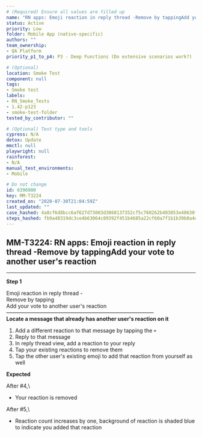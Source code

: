 ```yaml
---
# (Required) Ensure all values are filled up
name: "RN apps: Emoji reaction in reply thread -Remove by tappingAdd your vote to another user's reaction"
status: Active
priority: Low
folder: Mobile App (native-specific)
authors: ""
team_ownership: 
- QA Platform
priority_p1_to_p4: P3 - Deep Functions (Do extensive scenarios work?)

# (Optional)
location: Smoke Test
component: null
tags: 
- Smoke test
labels: 
- RN_Smoke_Tests
- 1.42-p123
- smoke-test-folder
tested_by_contributor: ""

# (Optional) Test type and tools
cypress: N/A
detox: Update
mmctl: null
playwright: null
rainforest: 
- N/A
manual_test_environments: 
- Mobile

# Do not change
id: 6396900
key: MM-T3224
created_on: "2020-07-30T21:04:59Z"
last_updated: ""
case_hashed: 4a8cf6d8bcc6af627d73083d3868137352cf5c760262b403053e48630f3357d7838292a7a7e6369ea828be8e2e74ed88
steps_hashed: fb9a48319dc3ce4b63064c89392f451b4685a22cf60a7f1b1b39b0a4dab06ef131764b804b339bf8a3f2da16ad8e9273
---
```


<!-- (Auto-generated) Based on frontmatter's "key" and "name" -->

## MM-T3224: RN apps: Emoji reaction in reply thread -Remove by tappingAdd your vote to another user's reaction

---

**Step 1**

Emoji reaction in reply thread -\
Remove by tapping\
Add your vote to another user's reaction\
————————————————————————————\
**Locate a message that already has another user's reaction on it**

1. Add a different reaction to that message by tapping the `+`
2. Reply to that message
3. In reply thread view, add a reaction to your reply
4. Tap your existing reactions to remove them
5. Tap the other user's existing emoji to add that reaction from yourself as well

**Expected**

After #4,\\

- Your reaction is removed

After #5,\\

- Reaction count increases by one, background of reaction is shaded blue to indicate you added that reaction
